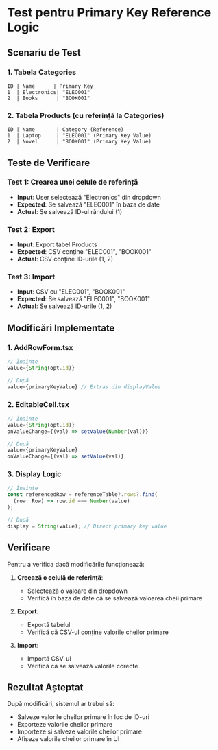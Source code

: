 # Test pentru Primary Key Reference Logic

## Scenariu de Test

### 1. Tabela Categories
```
ID | Name      | Primary Key
1  | Electronics| "ELEC001"
2  | Books      | "BOOK001"
```

### 2. Tabela Products (cu referință la Categories)
```
ID | Name       | Category (Reference)
1  | Laptop     | "ELEC001" (Primary Key Value)
2  | Novel      | "BOOK001" (Primary Key Value)
```

## Teste de Verificare

### Test 1: Crearea unei celule de referință
- **Input**: User selectează "Electronics" din dropdown
- **Expected**: Se salvează "ELEC001" în baza de date
- **Actual**: Se salvează ID-ul rândului (1)

### Test 2: Export
- **Input**: Export tabel Products
- **Expected**: CSV conține "ELEC001", "BOOK001"
- **Actual**: CSV conține ID-urile (1, 2)

### Test 3: Import
- **Input**: CSV cu "ELEC001", "BOOK001"
- **Expected**: Se salvează "ELEC001", "BOOK001"
- **Actual**: Se salvează ID-urile (1, 2)

## Modificări Implementate

### 1. AddRowForm.tsx
```typescript
// Înainte
value={String(opt.id)}

// După
value={primaryKeyValue} // Extras din displayValue
```

### 2. EditableCell.tsx
```typescript
// Înainte
value={String(opt.id)}
onValueChange={(val) => setValue(Number(val))}

// După
value={primaryKeyValue}
onValueChange={(val) => setValue(val)}
```

### 3. Display Logic
```typescript
// Înainte
const referencedRow = referenceTable?.rows?.find(
  (row: Row) => row.id === Number(value)
);

// După
display = String(value); // Direct primary key value
```

## Verificare

Pentru a verifica dacă modificările funcționează:

1. **Creează o celulă de referință**:
   - Selectează o valoare din dropdown
   - Verifică în baza de date că se salvează valoarea cheii primare

2. **Export**:
   - Exportă tabelul
   - Verifică că CSV-ul conține valorile cheilor primare

3. **Import**:
   - Importă CSV-ul
   - Verifică că se salvează valorile corecte

## Rezultat Așteptat

După modificări, sistemul ar trebui să:
- Salveze valorile cheilor primare în loc de ID-uri
- Exporteze valorile cheilor primare
- Importeze și salveze valorile cheilor primare
- Afișeze valorile cheilor primare în UI 